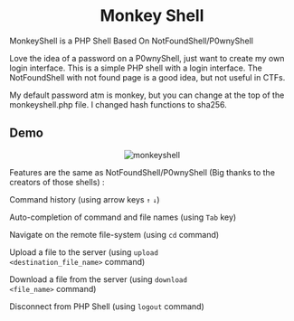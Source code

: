<h1 align="center">Monkey Shell</h1>
MonkeyShell is a PHP Shell Based On NotFoundShell/P0wnyShell

Love the idea of a password on a P0wnyShell, just want to create my own login interface. This is a simple PHP shell with a login interface.
The NotFoundShell with not found page is a good idea, but not useful in CTFs.

My default password atm is monkey, but you can change at the top of the monkeyshell.php file. I changed hash functions to sha256.


## Demo
<p align="center">
<img src="https://i.ibb.co/By21Wc9/monkeyshell.gif" alt="monkeyshell" border="0">
</p>


Features are the same as NotFoundShell/P0wnyShell (Big thanks to the creators of those shells) :

Command history (using arrow keys <code>↑</code> <code>↓</code>)

Auto-completion of command and file names (using <code>Tab</code> key)

Navigate on the remote file-system (using <code>cd</code> command)

Upload a file to the server (using <code>upload <destination_file_name></code> command)
    
Download a file from the server (using <code>download <file_name></code> command)
    
Disconnect from PHP Shell (using <code>logout</code> command)


